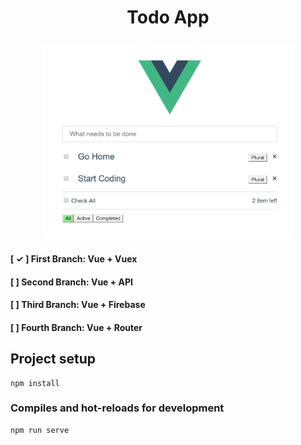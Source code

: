# <p align="center">Todo App</p>

<p align="center"><img src="https://github.com/alikamal1/todo-app/blob/master/screenshot_1.PNG" width="400"></p>

#### [ ✓ ] First Branch: Vue + Vuex

#### [  ] Second Branch: Vue + API 

#### [  ] Third Branch: Vue + Firebase 

#### [  ] Fourth Branch: Vue + Router 


## Project setup

```
npm install
```

### Compiles and hot-reloads for development
```
npm run serve
```